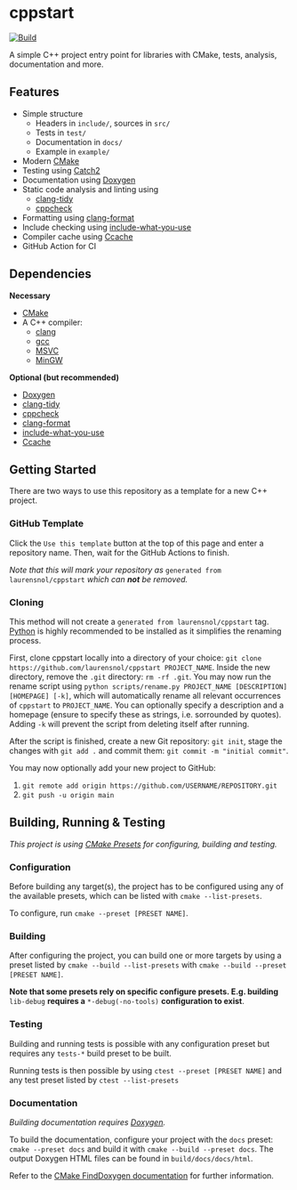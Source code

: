 # cppstart

[![Build](https://github.com/laurensnol/cppstart/actions/workflows/build.yml/badge.svg)](https://github.com/laurensnol/cppstart/actions/workflows/build.yml)

A simple C++ project entry point for libraries with CMake, tests, analysis,
documentation and more.

## Features

- Simple structure
  - Headers in `include/`, sources in `src/`
  - Tests in `test/`
  - Documentation in `docs/`
  - Example in `example/`
- Modern [CMake](https://cmake.org/)
- Testing using [Catch2](https://github.com/catchorg/Catch2)
- Documentation using [Doxygen](https://doxygen.nl/)
- Static code analysis and linting using
  - [clang-tidy](https://clang.llvm.org/extra/clang-tidy/)
  - [cppcheck](https://cppcheck.sourceforge.io/)
- Formatting using [clang-format](https://clang.llvm.org/docs/ClangFormat.html)
- Include checking using
[include-what-you-use](https://include-what-you-use.org/)
- Compiler cache using [Ccache](https://ccache.dev/)
- GitHub Action for CI

## Dependencies

**Necessary**

- [CMake](https://cmake.org/)
- A C++ compiler:
  - [clang](https://clang.llvm.org/)
  - [gcc](https://gcc.gnu.org/)
  - [MSVC](https://visualstudio.microsoft.com/vs/features/cplusplus/)
  - [MinGW](https://www.mingw-w64.org/)

**Optional (but recommended)**

- [Doxygen](https://doxygen.nl/)
- [clang-tidy](https://clang.llvm.org/extra/clang-tidy/)
- [cppcheck](https://cppcheck.sourceforge.io/)
- [clang-format](https://clang.llvm.org/docs/ClangFormat.html)
- [include-what-you-use](https://include-what-you-use.org/)
- [Ccache](https://ccache.dev/)

## Getting Started

There are two ways to use this repository as a template for a new C++ project.

### GitHub Template

Click the `Use this template` button at the top of this page and enter a
repository name. Then, wait for the GitHub Actions to finish.

*Note that this will mark your repository as* 
`generated from laurensnol/cppstart` *which can **not** be removed.*

### Cloning

This method will not create a `generated from laurensnol/cppstart` tag.
[Python](https://www.python.org/) is highly recommended to be installed as it
simplifies the renaming process.

First, clone cppstart locally into a directory of your choice:
`git clone https://github.com/laurensnol/cppstart PROJECT_NAME`. Inside the new
directory, remove the `.git` directory: `rm -rf .git`. You may now run the
rename script using
`python scripts/rename.py PROJECT_NAME [DESCRIPTION] [HOMEPAGE] [-k]`, which
will automatically rename all relevant occurrences of `cppstart` to
`PROJECT_NAME`. You can optionally specify a description and a homepage (ensure
to specify these as strings, i.e. sorrounded by quotes). Adding `-k` will
prevent the script from deleting itself after running.

After the script is finished, create a new Git repository: `git init`, stage the
changes with `git add .` and commit them: `git commit -m "initial commit"`.

You may now optionally add your new project to GitHub:

1. `git remote add origin https://github.com/USERNAME/REPOSITORY.git`
2. `git push -u origin main`

## Building, Running & Testing

*This project is using
[CMake Presets](https://cmake.org/cmake/help/latest/manual/cmake-presets.7.html)
for configuring, building and testing.*

### Configuration

Before building any target(s), the project has to be configured using any of the
available presets, which can be listed with `cmake --list-presets`.

To configure, run `cmake --preset [PRESET NAME]`.

### Building

After configuring the project, you can build one or more targets by using a
preset listed by `cmake --build --list-presets` with
`cmake --build --preset [PRESET NAME]`.

**Note that some presets rely on specific configure presets. E.g. building**
`lib-debug` **requires a** `*-debug(-no-tools)` **configuration to exist**.

### Testing

Building and running tests is possible with any configuration preset but
requires any `tests-*` build preset to be built.

Running tests is then possible by using `ctest --preset [PRESET NAME]` and any
test preset listed by `ctest --list-presets`

### Documentation

*Building documentation requires [Doxygen](https://doxygen.nl/).*

To build the documentation, configure your project with the `docs` preset:
`cmake --preset docs` and build it with `cmake --build --preset docs`. The
output Doxygen HTML files can be found in `build/docs/docs/html`.

Refer to the [CMake FindDoxygen documentation](https://cmake.org/cmake/help/latest/module/FindDoxygen.html)
for further information.
